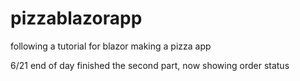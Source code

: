# pizzablazorapp
following a tutorial for blazor making a pizza app

6/21 end of day
finished the second part, now showing order status
